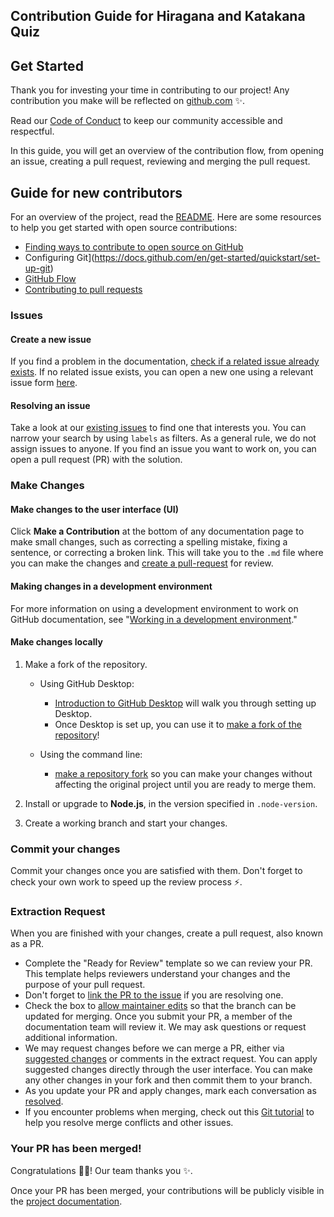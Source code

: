 ## Contribution Guide for Hiragana and Katakana Quiz
## Get Started

Thank you for investing your time in contributing to our project! Any contribution you make will be reflected on [github.com](https://github.com/FernandoPereiraSalvador/Hiragana-And-Katakana-Quiz) :sparkles:.

Read our [Code of Conduct](./CODE_OF_CONDUCT.md) to keep our community accessible and respectful.

In this guide, you will get an overview of the contribution flow, from opening an issue, creating a pull request, reviewing and merging the pull request.

## Guide for new contributors

For an overview of the project, read the [README](README.md). Here are some resources to help you get started with open source contributions:

- [Finding ways to contribute to open source on GitHub](https://docs.github.com/en/get-started/exploring-projects-on-github/finding-ways-to-contribute-to-open-source-on-github)
- Configuring Git](https://docs.github.com/en/get-started/quickstart/set-up-git)
- [GitHub Flow](https://docs.github.com/en/get-started/quickstart/github-flow)
- [Contributing to pull requests](https://docs.github.com/en/github/collaborating-with-pull-requests)

### Issues

#### Create a new issue

If you find a problem in the documentation, [check if a related issue already exists](https://docs.github.com/en/github/searching-for-information-on-github/searching-issues-and-pull-requests#search-by-the-title-body-or-comments). If no related issue exists, you can open a new one using a relevant issue form [here](https://github.com/FernandoPereiraSalvador/Hiragana-And-Katakana-Quiz/issues/new/choose).

#### Resolving an issue

Take a look at our [existing issues](https://github.com/FernandoPereiraSalvador/Hiragana-And-Katakana-Quiz/issues) to find one that interests you. You can narrow your search by using `labels` as filters. As a general rule, we do not assign issues to anyone. If you find an issue you want to work on, you can open a pull request (PR) with the solution.

### Make Changes

#### Make changes to the user interface (UI)

Click **Make a Contribution** at the bottom of any documentation page to make small changes, such as correcting a spelling mistake, fixing a sentence, or correcting a broken link. This will take you to the `.md` file where you can make the changes and [create a pull-request](#pull-request) for review.

#### Making changes in a development environment

For more information on using a development environment to work on GitHub documentation, see "[Working in a development environment](https://github.com/github/docs/blob/main/contributing/codespace.md)."

#### Make changes locally

1. Make a fork of the repository.
   - Using GitHub Desktop:
     - [Introduction to GitHub Desktop](https://docs.github.com/en/desktop/installing-and-configuring-github-desktop/getting-started-with-github-desktop) will walk you through setting up Desktop.
     - Once Desktop is set up, you can use it to [make a fork of the repository](https://docs.github.com/en/desktop/contributing-and-collaborating-using-github-desktop/cloning-and-forking-repositories-from-github-desktop)!

   - Using the command line:
     - [make a repository fork](https://docs.github.com/en/github/getting-started-with-github/fork-a-repo#fork-an-example-repository) so you can make your changes without affecting the original project until you are ready to merge them.

2. Install or upgrade to **Node.js**, in the version specified in `.node-version`.

3. Create a working branch and start your changes.

### Commit your changes

Commit your changes once you are satisfied with them. Don't forget to check your own work to speed up the review process :zap:.

### Extraction Request

When you are finished with your changes, create a pull request, also known as a PR.
- Complete the "Ready for Review" template so we can review your PR. This template helps reviewers understand your changes and the purpose of your pull request.
- Don't forget to [link the PR to the issue](https://docs.github.com/en/issues/tracking-your-work-with-issues/linking-a-pull-request-to-an-issue) if you are resolving one.
- Check the box to [allow maintainer edits](https://docs.github.com/en/github/collaborating-with-issues-and-pull-requests/allowing-changes-to-a-pull-request-branch-created-from-a-fork) so that the branch can be updated for merging.
Once you submit your PR, a member of the documentation team will review it. We may ask questions or request additional information.
- We may request changes before we can merge a PR, either via [suggested changes](https://docs.github.com/en/github/collaborating-with-issues-and-pull-requests/incorporating-feedback-in-your-pull-request) or comments in the extract request. You can apply suggested changes directly through the user interface. You can make any other changes in your fork and then commit them to your branch.
- As you update your PR and apply changes, mark each conversation as [resolved](https://docs.github.com/en/github/collaborating-with-issues-and-pull-requests/commenting-on-a-pull-request#resolving-conversations).
- If you encounter problems when merging, check out this [Git tutorial](https://github.com/skills/resolve-merge-conflicts) to help you resolve merge conflicts and other issues.

### Your PR has been merged!

Congratulations :tada::tada:! Our team thanks you :sparkles:.

Once your PR has been merged, your contributions will be publicly visible in the [project documentation](README.md).
